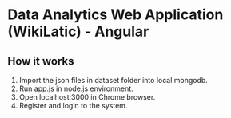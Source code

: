 # Data Analytics Web Application (WikiLatic) - Angular

## How it works

  1. Import the json files in dataset folder into local mongodb.
  2. Run app.js in node.js environment.
  3. Open localhost:3000 in Chrome browser.
  4. Register and login to the system.

